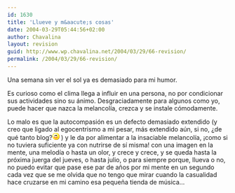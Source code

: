 ```yaml
---
id: 1630
title: 'Llueve y m&aacute;s cosas'
date: 2004-03-29T05:44:56+02:00
author: Chavalina
layout: revision
guid: http://www.wp.chavalina.net/2004/03/29/66-revision/
permalink: /2004/03/29/66-revision/
---
```

Una semana sin ver el sol ya es demasiado para mi humor.

Es curioso como el clima llega a influir en una persona, no por condicionar sus actividades sino su &aacute;nimo. Desgraciadamente para algunos como yo, puede hacer que nazca la melancol&iacute;a, crezca y se instale c&oacute;modamente.

Lo malo es que la autocompasi&oacute;n es un defecto demasiado extendido (y creo que ligado al egocentrismo a mi pesar, m&aacute;s extendido a&uacute;n, si no, &iquest;de qu&eacute; tanto blog?![emo](/imagenes/emoticonos/sonrisa.gif) ) y le da por alimentar a la insaciable melancol&iacute;a, &iexcl;como si no tuviera suficiente ya con nutrirse de s&iacute; misma! con una imagen en la mente, una melod&iacute;a o hasta un olor, y crece y crece, y se queda hasta la pr&oacute;xima juerga del jueves, o hasta julio, o para siempre porque, llueva o no, no puedo evitar que pase ese par de a&ntilde;os por mi mente en un segundo cada vez que se me olvida que no tengo que mirar cuando la casualidad hace cruzarse en mi camino esa peque&ntilde;a tienda de m&uacute;sica&#8230;